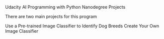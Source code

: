Udacity AI Programming with Python Nanodegree Projects

There are two main projects for this program

Use a Pre-trained Image Classifier to Identify Dog Breeds
Create Your Own Image Classifier
